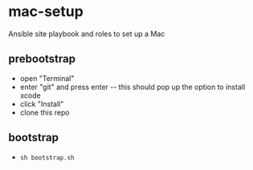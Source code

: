 # mac-setup
Ansible site playbook and roles to set up a Mac

## prebootstrap
- open "Terminal"
- enter "git" and press enter
-- this should pop up the option to install xcode
- click "Install"
- clone this repo

## bootstrap
- ```sh bootstrap.sh```
